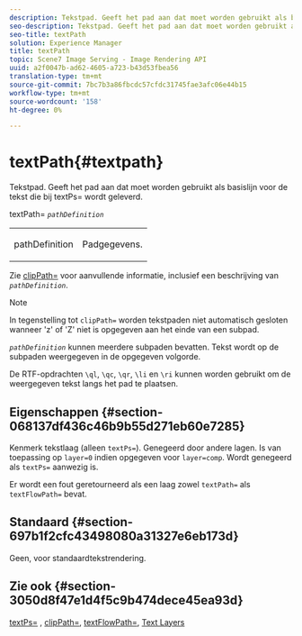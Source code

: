 ```yaml
---
description: Tekstpad. Geeft het pad aan dat moet worden gebruikt als basislijn voor de tekst die bij textPs= wordt geleverd.
seo-description: Tekstpad. Geeft het pad aan dat moet worden gebruikt als basislijn voor de tekst die bij textPs= wordt geleverd.
seo-title: textPath
solution: Experience Manager
title: textPath
topic: Scene7 Image Serving - Image Rendering API
uuid: a2f0047b-ad62-4605-a723-b43d53fbea56
translation-type: tm+mt
source-git-commit: 7bc7b3a86fbcdc57cfdc31745fae3afc06e44b15
workflow-type: tm+mt
source-wordcount: '158'
ht-degree: 0%

---
```



# textPath{#textpath}

Tekstpad. Geeft het pad aan dat moet worden gebruikt als basislijn voor de tekst die bij textPs= wordt geleverd.

textPath= *`pathDefinition`*

<table id="simpletable_74F549E8625B483A9B334B24A7EB6D22"> 
 <tr class="strow"> 
  <td class="stentry"> <p><span class="varname"> pathDefinition</span> </p> </td> 
  <td class="stentry"> <p>Padgegevens. </p></td> 
 </tr> 
</table>

Zie [clipPath=](../../../../../is-api/http-ref/image-serving-api-ref/c-http-protocol-reference/c-command-reference/r-clippath.md#reference-8139b1b52dc54749b51b109521ddf83d) voor aanvullende informatie, inclusief een beschrijving van *`pathDefinition`*.

>[!NOTE]
>
>In tegenstelling tot `clipPath=` worden tekstpaden niet automatisch gesloten wanneer &#39;z&#39; of &#39;Z&#39; niet is opgegeven aan het einde van een subpad.

*`pathDefinition`* kunnen meerdere subpaden bevatten. Tekst wordt op de subpaden weergegeven in de opgegeven volgorde.

De RTF-opdrachten `\ql`, `\qc`, `\qr`, `\li` en `\ri` kunnen worden gebruikt om de weergegeven tekst langs het pad te plaatsen.

## Eigenschappen {#section-068137df436c46b9b55d271eb60e7285}

Kenmerk tekstlaag (alleen `textPs=`). Genegeerd door andere lagen. Is van toepassing op `layer=0` indien opgegeven voor `layer=comp`. Wordt genegeerd als `textPs=` aanwezig is.

Er wordt een fout geretourneerd als een laag zowel `textPath=` als `textFlowPath=` bevat.

## Standaard {#section-697b1f2cfc43498080a31327e6eb173d}

Geen, voor standaardtekstrendering.

## Zie ook {#section-3050d8f47e1d4f5c9b474dece45ea93d}

[textPs=](../../../../../is-api/http-ref/image-serving-api-ref/c-http-protocol-reference/c-command-reference/r-textps.md#reference-4209a2a6169f44278da2647cfb0cd767) ,  [clipPath=](../../../../../is-api/http-ref/image-serving-api-ref/c-http-protocol-reference/c-command-reference/r-clippath.md#reference-8139b1b52dc54749b51b109521ddf83d),  [textFlowPath=](../../../../../is-api/http-ref/image-serving-api-ref/c-http-protocol-reference/c-command-reference/r-textflowpath.md#reference-0b8d9493d71342f0b6a64a6d221584ef),  [Text Layers](../../../../../is-api/http-ref/image-serving-api-ref/c-http-protocol-reference/c-text-formatting/r-text-layers.md#reference-47e78cfb18134db5ab09e17af14a6a8f)
